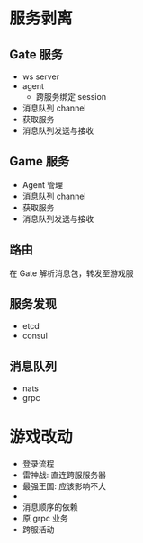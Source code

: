 # 服务剥离

## Gate 服务
* ws server
* agent 
  * 跨服务绑定 session
* 消息队列 channel
* 获取服务
* 消息队列发送与接收

## Game 服务
* Agent 管理
* 消息队列 channel
* 获取服务
* 消息队列发送与接收

## 路由
在 Gate 解析消息包，转发至游戏服

## 服务发现
* etcd
* consul

## 消息队列
* nats
* grpc

# 游戏改动
* 登录流程
* 雷神战: 直连跨服服务器
* 最强王国: 应该影响不大
*
* 消息顺序的依赖
* 原 grpc 业务
* 跨服活动